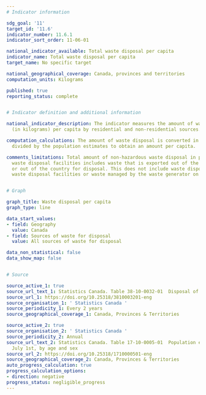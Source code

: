 ```yaml
---
# Indicator information

sdg_goal: '11'
target_id: '11.6'
indicator_number: 11.6.1
indicator_sort_order: 11-06-01

national_indicator_available: Total waste disposal per capita
indicator_name: Total waste disposal per capita
target_name: No specific target

national_geographical_coverage: Canada, provinces and territories
computation_units: Kilograms

published: true
reporting_status: complete


# Indicator definition and additional information

national_indicator_description: The indicator measures the amount of waste disposal
  (in kilograms) per capita by residential and non-residential sources.

computation_calculations: The amount of waste disposal is converted in kilograms and
  divided by the population estimates to obtain an amount per capita.

comments_limitations: Total amount of non-hazardous waste disposal in public and private
  waste disposal facilities includes waste that is exported out of the source province
  or out of the country for disposal. This does not include waste disposal in hazardous
  waste disposal facilities or waste managed by the waste generator on site.


# Graph

graph_title: Waste disposal per capita
graph_type: line

data_start_values:
- field: Geography
  value: Canada
- field: Sources of waste for disposal
  value: All sources of waste for disposal

data_non_statistical: false
data_show_map: false


# Source

source_active_1: true
source_url_text_1: Statistics Canada. Table 38-10-0032-01  Disposal of waste, by source
source_url_1: https://doi.org/10.25318/3810003201-eng
source_organisation_1: ' Statistics Canada '
source_periodicity_1: Every 2 years
source_geographical_coverage_1: Canada, Provinces & Territories

source_active_2: true
source_organisation_2: ' Statistics Canada '
source_periodicity_2: Annual
source_url_text_2: Statistics Canada. Table 17-10-0005-01  Population estimates on
  July 1st, by age and sex
source_url_2: https://doi.org/10.25318/1710000501-eng
source_geographical_coverage_2: Canada, Provinces & Territories
auto_progress_calculation: true
progress_calculation_options:
- direction: negative
progress_status: negligible_progress
---
```


